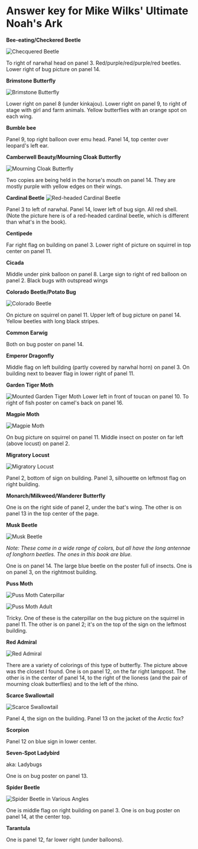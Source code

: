Answer key for Mike Wilks' Ultimate Noah's Ark
==============================================

**Bee-eating/Checkered Beetle**

![Checquered Beetle](https://encrypted-tbn2.gstatic.com/images?q=tbn:ANd9GcRy8l6OUmGjmY-h_TOoHcWqQE1yjKFPAStj4r1dsfsX3Wxth6dW)

To right of narwhal head on panel 3. Red/purple/red/purple/red beetles. Lower right of bug picture on panel 14.

**Brimstone Butterfly**

![Brimstone Butterfly](http://fleetpond.files.wordpress.com/2009/03/butterfly-brimstone.jpg)

Lower right on panel 8 (under kinkajou). Lower right on panel 9, to right of stage with girl and farm animals. Yellow butterflies with an orange spot on each wing.

**Bumble bee**

Panel 9, top right balloon over emu head. Panel 14, top center over leopard's left ear.

**Camberwell Beauty/Mourning Cloak Butterfly**

![Mourning Cloak Butterfly](http://upload.wikimedia.org/wikipedia/commons/thumb/6/61/Nymphalis_antiopa_%28Suruvaippa%29.jpg/1024px-Nymphalis_antiopa_%28Suruvaippa%29.jpg)

Two copies are being held in the horse's mouth on panel 14. They are mostly purple with yellow edges on their wings.

**Cardinal Beetle**
![Red-headed Cardinal Beetle](http://upload.wikimedia.org/wikipedia/commons/thumb/5/55/Pyrochroa_serraticornis02.jpg/1024px-Pyrochroa_serraticornis02.jpg)

Panel 3 to left of narwhal. Panel 14, lower left of bug sign. All red shell. (Note the picture here is of a red-headed cardinal beetle, which is different than what's in the book).

**Centipede**

Far right flag on building on panel 3. Lower right of picture on squirrel in top center on panel 11.

**Cicada**

Middle under pink balloon on panel 8. Large sign to right of red balloon on panel 2. Black bugs with outspread wings

**Colorado Beetle/Potato Bug**

![Colorado Beetle](http://upload.wikimedia.org/wikipedia/commons/thumb/2/21/Colorado_potato_beetle.jpg/1024px-Colorado_potato_beetle.jpg)

On picture on squirrel on panel 11. Upper left of bug picture on panel 14. Yellow beetles with long black stripes.

**Common Earwig**

Both on bug poster on panel 14.

**Emperor Dragonfly**

Middle flag on left building (partly covered by narwhal horn) on panel 3. On building next to beaver flag in lower right of panel 11.

**Garden Tiger Moth**

![Mounted Garden Tiger Moth](http://upload.wikimedia.org/wikipedia/commons/c/cc/Arctia_caja.o1.jpg)
Lower left in front of toucan on panel 10. To right of fish poster on camel's back on panel 16.

**Magpie Moth**

![Magpie Moth](http://upload.wikimedia.org/wikipedia/commons/thumb/a/ad/Abraxas_grossulariata_MHNT.jpg/1920px-Abraxas_grossulariata_MHNT.jpg)

On bug picture on squirrel on panel 11. Middle insect on poster on far left (above locust) on panel 2.

**Migratory Locust**

![Migratory Locust](http://upload.wikimedia.org/wikipedia/commons/3/31/Wanderheuschrecke-03.jpg)

Panel 2, bottom of sign on building. Panel 3, silhouette on leftmost flag on right building.

**Monarch/Milkweed/Wanderer Butterfly**

One is on the right side of panel 2, under the bat's wing. The other is on panel 13 in the top center of the page.

**Musk Beetle**

![Musk Beetle](http://farm6.static.flickr.com/5586/14815136758_273dae3a59.jpg)

_Note: These come in a wide range of colors, but all have the long antennae of longhorn beetles. The ones in this book are blue._

One is on panel 14. The large blue beetle on the poster full of insects. One is on panel 3, on the rightmost building.

**Puss Moth**

![Puss Moth Caterpillar](http://t0.gstatic.com/images?q=tbn:ANd9GcRxr5k43vONL8H4v7ZxCNN_3llYF5vvpkOe-wS_52pVqHY6YTdN5g)

![Puss Moth Adult](http://upload.wikimedia.org/wikipedia/commons/9/97/Lep-Cerura-vinula.JPG)

Tricky. One of these is the caterpillar on the bug picture on the squirrel in panel 11. The other is on panel 2; it's on the top of the sign on the leftmost building.

**Red Admiral**

![Red Admiral](http://www.exploringnature.org/graphics/insects/butterfly_red_admiral_diagram.jpg)

There are a variety of colorings of this type of butterfly. The picture above was the closest I found. One is on panel 12, on the far right lamppost. The other is in the center of panel 14, to the right of the lioness (and the pair of mourning cloak butterflies) and to the left of the rhino.

**Scarce Swallowtail**

![Scarce Swallowtail](http://upload.wikimedia.org/wikipedia/commons/7/77/Iphiclides_podalirius01.jpg)

Panel 4, the sign on the building. Panel 13 on the jacket of the Arctic fox?

**Scorpion**

Panel 12 on blue sign in lower center.

**Seven-Spot Ladybird**

aka: Ladybugs

One is on bug poster on panel 13.

**Spider Beetle**

![Spider Beetle in Various Angles](http://agspsrv34.agric.wa.gov.au/ento/pestweb/Images/humpspider1degesch.jpg)

One is middle flag on right building on panel 3. One is on bug poster on panel 14, at the center top.

**Tarantula**

One is panel 12, far lower right (under balloons).